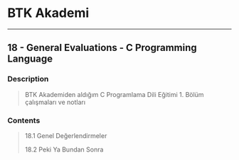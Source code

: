 # BTK Akademi
___

## 18 - General Evaluations - C Programming Language

### Description
> BTK Akademiden aldığım C Programlama Dili Eğitimi 1. Bölüm çalışmaları ve notları

### Contents
> 18.1 Genel Değerlendirmeler
>
> 18.2 Peki Ya Bundan Sonra
